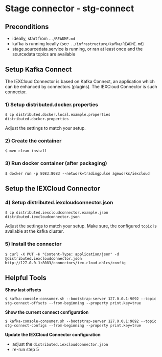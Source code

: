 # Stage connector - stg-connect

## Preconditions

- ideally, start from `../README.md`
- kafka is running locally (see `../infrastructure/kafka/README.md`)
- stage.sourcedata.service is running, or ran at least once and the sourcedata topics are available

## Setup Kafka Connect

The IEXCloud Connector is based on Kafka Connect, an application which can be enhanced by connectors (plugins). The IEXCloud Connector is such connector. 

### 1) Setup distributed.docker.properties

    $ cp distributed.docker.local.example.properties distributed.docker.properties
    
Adjust the settings to match your setup.

### 2) Create the container

    $ mvn clean install
    
### 3) Run docker container (after packaging)

    $ docker run -p 8083:8083 --network=tradingpulse ageworks/iexcloud

## Setup the IEXCloud Connector

### 4) Setup distributed.iexcloudconnector.json

    $ cp distributed.iexcloudconnector.example.json distributed.iexcloudconnector.json

Adjust the settings to match your setup. Make sure, the configured `topic` is available at the kafka cluster.

### 5) Install the connector

    $ curl -X PUT -H "Content-Type: application/json" -d @distributed.iexcloudconnector.json http://127.0.0.1:8083/connectors/iex-cloud-ohlcv/config

## Helpful Tools

**Show last offsets**

    $ kafka-console-consumer.sh --bootstrap-server 127.0.0.1:9092 --topic stg-connect-offsets --from-beginning --property print.key=true
    
**Show the current connect configuration**

    $ kafka-console-consumer.sh --bootstrap-server 127.0.0.1:9092 --topic stg-connect-configs --from-beginning --property print.key=true

**Update the IEXCloud Connector configuration**

- adjust the `distributed.iexcloudconnector.json`
- re-run step 5
